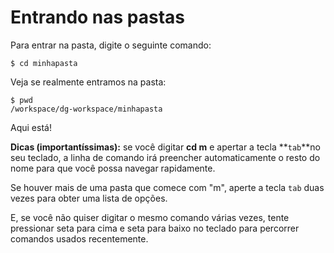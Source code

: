 # Entrando nas pastas

Para entrar na pasta, digite o seguinte comando:

```text
$ cd minhapasta
```

Veja se realmente entramos na pasta:

```text
$ pwd
/workspace/dg-workspace/minhapasta
```

Aqui está!

**Dicas \(importantíssimas\):** se você digitar **cd m** e apertar a tecla **`tab`**no seu teclado, a linha de comando irá preencher automaticamente o resto do nome para que você possa navegar rapidamente.

Se houver mais de uma pasta que comece com "m", aperte a tecla `tab` duas vezes para obter uma lista de opções.

E, se você não quiser digitar o mesmo comando várias vezes, tente pressionar seta para cima e seta para baixo no teclado para percorrer comandos usados recentemente.

